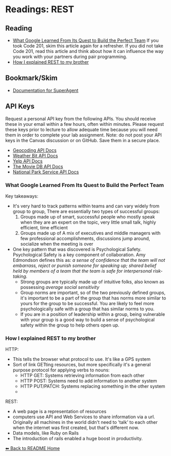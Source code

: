 # Readings: REST

## Reading

* [What Google Learned From Its Quest to Build the Perfect Team](https://www.nytimes.com/2016/02/28/magazine/what-google-learned-from-its-quest-to-build-the-perfect-team.html)
If you took Code 201, skim this article again for a refresher. If you did not take Code 201, read this article and think about how it can influence the way you work with your partners during pair programming.
* [How I explained REST to my brother](https://gist.github.com/brookr/5977550)

## Bookmark/Skim

* [Documentation for SuperAgent](https://visionmedia.github.io/superagent/)

## API Keys

Request a personal API key from the following APIs. You should receive these in your email within a few hours, often within minutes. Please request these keys prior to lecture to allow adequate time because you will need them in order to complete your lab assignment. Note: do not post your API keys in the Canvas discussion or on GitHub. Save them in a secure place.

  * [Geocoding API Docs](https://locationiq.com/)
  * [Weather Bit API Docs](https://www.weatherbit.io/)
  * [Yelp API Docs](https://www.yelp.com/developers/documentation/v3/business_search)
  * [The Movie DB API Docs](https://developers.themoviedb.org/3/getting-started/introduction)
  * [National Park Service API Docs](https://www.nps.gov/subjects/developer/api-documentation.htm)

### What Google Learned From Its Quest to Build the Perfect Team

Key takeaways:
* It's very hard to track patterns within teams and can vary widely from group to group, There are essentially two types of successful groups: 
  1. Groups made up of smart, successful people who mostly speak when they are an expert on the topic, very little small talk, highly efficient, time efficient
  1. Groups made up of A mix of executives and middle managers with few professional accomplishments, discussions jump around, socialize when the meeting is over
* One key pattern that was discovered is Psychological Safety. Psychological Safety is a key component of collaboration. Amy Edmondson defines this as: *a sense of confidence that the team will not embarrass, reject or punish someone for speaking up; shared belief held by members of a team that the team is safe for interpersonal risk-taking.*
  * Strong groups are typically made up of intuitive folks, also known as possessing *average social sensitivity*
  * Group norms are important, so of the two previously defined groups, it's important to be a part of the group that has norms more similar to yours for the group to be successful. You are likely to feel more psychologically safe with a group that has similar norms to you. 
  * If you are in a position of leadership within a group, being vulnerable with your group is a good way to build a sense of psychological safety within the group to help others open up. 

### How I explained REST to my brother

HTTP: 
* This tells the browser what protocol to use. It's like a GPS system
* Sort of link GETting resources, but more specifically it's a general purpose protocol for applying verbs to nouns:
  * HTTP GET: Systems retrieving information from each other
  * HTTP POST: Systems need to add information to another system
  * HTTP PUT/PATCH: Systems replacing something in the other system
  * 
REST: 
* A web page is a representation of resources
* computers use API and Web Services to share information via a url. Originally all machines in the world didn't need to 'talk' to each other when the internet was first created, but that's different now. 
* Data models, like Ruby on Rails
* The introduction of rails enabled a huge boost in productivity. 


[⬅ Back to README Home](README.md)
